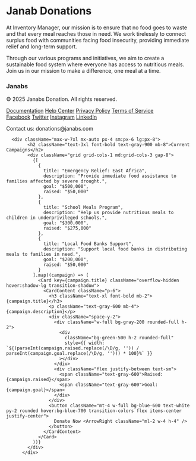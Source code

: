 # Janab Donations

At Inventory Manager, our mission is to ensure that no food goes to waste and that every meal reaches those in need. We work tirelessly to connect surplus food with communities facing food insecurity, providing immediate relief and long-term support.

Through our various programs and initiatives, we aim to create a sustainable food system where everyone has access to nutritious meals. Join us in our mission to make a difference, one meal at a time.

<footer className="bg-gray-800 text-white py-8">
        <div className="max-w-7xl mx-auto px-4 sm:px-6 lg:px-8">
          <div className="flex justify-between items-center">
            <div>
              <h3 className="text-lg font-bold mb-2">Janabs</h3>
              <p className="text-sm">© 2025 Janabs Donation. All rights reserved.</p>
            </div>
            <div className="flex space-x-4">
              <a href="#" className="text-sm hover:text-gray-400">Documentation</a>
              <a href="#" className="text-sm hover:text-gray-400">Help Center</a>
              <a href="#" className="text-sm hover:text-gray-400">Privacy Policy</a>
              <a href="#" className="text-sm hover:text-gray-400">Terms of Service</a>
            </div>
          </div>
          <div className="mt-4 flex justify-between items-center">
            <div className="flex space-x-4">
              <a href="#" className="text-sm hover:text-gray-400">Facebook</a>
              <a href="#" className="text-sm hover:text-gray-400">Twitter</a>
              <a href="#" className="text-sm hover:text-gray-400">Instagram</a>
              <a href="#" className="text-sm hover:text-gray-400">LinkedIn</a>
            </div>
            <div>
              <p className="text-sm">Contact us: donations@janabs.com</p>
            </div>
          </div>
        </div>
      </footer>

      <div className="max-w-7xl mx-auto px-4 sm:px-6 lg:px-8">
            <h2 className="text-3xl font-bold text-gray-900 mb-8">Current Campaigns</h2>
            <div className="grid grid-cols-1 md:grid-cols-3 gap-8">
              {[
                {
                  title: "Emergency Relief: East Africa",
                  description: "Provide immediate food assistance to families affected by severe drought.",
                  goal: "$500,000",
                  raised: "$50,000"
                },
                {
                  title: "School Meals Program",
                  description: "Help us provide nutritious meals to children in underprivileged schools.",
                  goal: "$300,000",
                  raised: "$275,000"
                },
                {
                  title: "Local Food Banks Support",
                  description: "Support local food banks in distributing meals to families in need.",
                  goal: "$200,000",
                  raised: "$50,000"
                }
              ].map((campaign) => (
                <Card key={campaign.title} className="overflow-hidden hover:shadow-lg transition-shadow">
                  <CardContent className="p-6">
                    <h3 className="text-xl font-bold mb-2">{campaign.title}</h3>
                    <p className="text-gray-600 mb-4">{campaign.description}</p>
                    <div className="space-y-2">
                      <div className="w-full bg-gray-200 rounded-full h-2">
                        <div 
                          className="bg-green-500 h-2 rounded-full" 
                          style={{ width: `${(parseInt(campaign.raised.replace(/\D/g, '')) / parseInt(campaign.goal.replace(/\D/g, ''))) * 100}%` }}
                        ></div>
                      </div>
                      <div className="flex justify-between text-sm">
                        <span className="text-gray-600">Raised: {campaign.raised}</span>
                        <span className="text-gray-600">Goal: {campaign.goal}</span>
                      </div>
                    </div>
                    <button className="mt-4 w-full bg-blue-600 text-white py-2 rounded hover:bg-blue-700 transition-colors flex items-center justify-center">
                      Donate Now <ArrowRight className="ml-2 w-4 h-4" />
                    </button>
                  </CardContent>
                </Card>
              ))}
            </div>
          </div>
